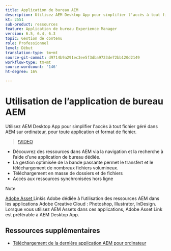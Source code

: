 ```yaml
---
title: Application de bureau AEM
description: Utilisez AEM Desktop App pour simplifier l'accès à tout fichier géré dans AEM sur ordinateur, pour toute application et format de fichier.
kt: 2551
sub-product: ressources
feature: Application de bureau Experience Manager
version: 6.5, 6.4, 6.3
topic: Gestion de contenu
role: Professionnel
level: Début
translation-type: tm+mt
source-git-commit: d9714b9a291ec3ee5f3dba9723de72bb120d2149
workflow-type: tm+mt
source-wordcount: '146'
ht-degree: 16%

---
```



# Utilisation de l’application de bureau AEM

Utilisez AEM Desktop App pour simplifier l&#39;accès à tout fichier géré dans AEM sur ordinateur, pour toute application et format de fichier.

>[!VIDEO](https://video.tv.adobe.com/v/28868/?quality=12&learn=on)

+ Découvrez des ressources dans AEM via la navigation et la recherche à l’aide d’une application de bureau dédiée.
+ La gestion optimisée de la bande passante permet le transfert et le téléchargement de nombreux fichiers volumineux.
+ Téléchargement en masse de dossiers et de fichiers
+ Accès aux ressources synchronisées hors ligne

>[!NOTE]
>
> [Adobe Asset ](./adobe-asset-link.md) Linkis Adobe dédiée à l’utilisation des ressources AEM dans les applications Adobe Creative Cloud : Photoshop, Illustrator, InDesign. Lorsque vous utilisez AEM Assets dans ces applications, Adobe Asset Link est préférable à AEM Desktop App.

## Ressources supplémentaires

+ [Téléchargement de la dernière application AEM pour ordinateur](https://docs.adobe.com/content/help/fr-FR/experience-manager-desktop-app/using/release-notes.html)
